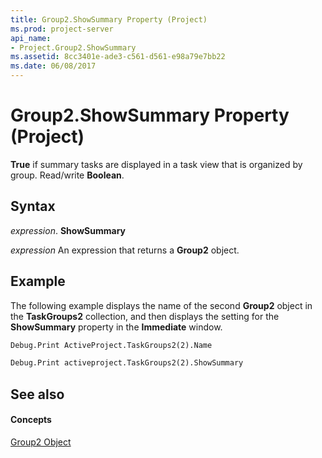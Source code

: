 ```yaml
---
title: Group2.ShowSummary Property (Project)
ms.prod: project-server
api_name:
- Project.Group2.ShowSummary
ms.assetid: 8cc3401e-ade3-c561-d561-e98a79e7bb22
ms.date: 06/08/2017
---
```



# Group2.ShowSummary Property (Project)

 **True** if summary tasks are displayed in a task view that is organized by group. Read/write **Boolean**.


## Syntax

 _expression_. **ShowSummary**

 _expression_ An expression that returns a **Group2** object.


## Example

The following example displays the name of the second  **Group2** object in the **TaskGroups2** collection, and then displays the setting for the **ShowSummary** property in the **Immediate** window.


```vb
Debug.Print ActiveProject.TaskGroups2(2).Name 

Debug.Print activeproject.TaskGroups2(2).ShowSummary
```


## See also


#### Concepts


[Group2 Object](Project.Group2.md)

